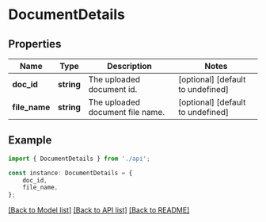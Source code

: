 # DocumentDetails


## Properties

Name | Type | Description | Notes
------------ | ------------- | ------------- | -------------
**doc_id** | **string** | The uploaded document id. | [optional] [default to undefined]
**file_name** | **string** | The uploaded document file name. | [optional] [default to undefined]

## Example

```typescript
import { DocumentDetails } from './api';

const instance: DocumentDetails = {
    doc_id,
    file_name,
};
```

[[Back to Model list]](../README.md#documentation-for-models) [[Back to API list]](../README.md#documentation-for-api-endpoints) [[Back to README]](../README.md)
